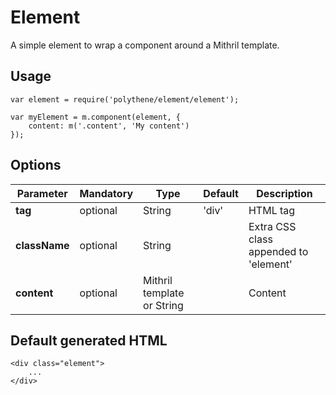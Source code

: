 # Element

A simple element to wrap a component around a Mithril template.


## Usage

	var element = require('polythene/element/element');

	var myElement = m.component(element, {
        content: m('.content', 'My content')
    });



## Options

| **Parameter** |  **Mandatory** | **Type** | **Default** | **Description** |
| ------------- | -------------- | -------- | ----------- | --------------- |
| **tag** | optional | String | 'div' | HTML tag |
| **className** | optional | String |  | Extra CSS class appended to 'element' |
| **content** | optional | Mithril template or String | | Content |



## Default generated HTML

	<div class="element">
	    ...
	</div>
